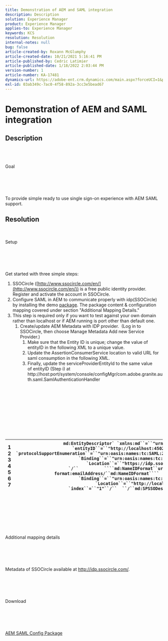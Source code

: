```yaml
---
title: Demonstration of AEM and SAML integration
description: Description
solution: Experience Manager
product: Experience Manager
applies-to: Experience Manager
keywords: KCS
resolution: Resolution
internal-notes: null
bug: false
article-created-by: Roxann McGlumphy
article-created-date: 10/21/2021 5:16:41 PM
article-published-by: Cedric Latimier
article-published-date: 1/18/2022 2:03:44 PM
version-number: 1
article-number: KA-17481
dynamics-url: https://adobe-ent.crm.dynamics.com/main.aspx?forceUCI=1&pagetype=entityrecord&etn=knowledgearticle&id=ebaedda4-9232-ec11-b6e5-000d3a5ba97a
exl-id: 03ab349c-7ac0-4f58-892a-3cc3e5bead67
---
```

# Demonstration of AEM and SAML integration

## Description

<br><br><br>Goal<br><br><br><br> <br><br>
To provide simple ready to use single sign-on experience with AEM SAML support.


## Resolution

<br><br>Setup<br><br><br><br> <br><br>
Get started with three simple steps:

1. SSOCircle ([http://www.ssocircle.com/en/](http://www.ssocircle.com/en/)) is a free public identity provider. Register and activate the account in SSOCircle.
2. Configure SAML in AEM to communicate properly with idp(SSOCircle) by installing the demo [package](https://files.acrobat.com/a/preview/d0017bf5-c35a-483e-80a0-d6bfb0526299). The package content & configuration mapping covered under section "Additional Mapping Details."
3. This step is required only if you want to test against your own domain rather than localhost or if AEM running is port other than default one.
    1. Create/update AEM Metadata with IDP provider.  (Log in to SSOCircle, then choose Manage Metadata  Add new Service Provider.) 
        1. Make sure that the Entity ID is unique; change the value of entityID in the following XML to a unique value.
        2. Update the AssertionConsumerService location to valid URL for saml consumption in the following XML.
        3. Finally, update the serviceProviderEntityId to the same value of entityID (Step i) at  http://host:port/system/console/configMgr/com.adobe.granite.auth.saml.SamlAuthenticationHandler

<br><br><br><br><br> <br><br><br><br>

|   1<br>  2<br>  3<br>  4<br>  5<br>  6<br>  7   | ```md:EntityDescriptor` `xmlns:md``=``"urn:oasis:names:tc:SAML:2.0:metadata"` `entityID``=``"http://localhost:4502/"````  ````md:SPSSODescriptor` `protocolSupportEnumeration``=``"urn:oasis:names:tc:SAML:2.0:protocol"````          ````md:SingleLogoutService` `Binding``=``"urn:oasis:names:tc:SAML:2.0:bindings:HTTP-POST"` `Location``=``"https://idp.ssocircle.com/sso/UI/Logout"` `/``          ````md:NameIDFormat``urn:oasis:names:tc:SAML:1.1:nameid-format:emailAddress/``md:NameIDFormat````        ````md:AssertionConsumerService` `Binding``=``"urn:oasis:names:tc:SAML:2.0:bindings:HTTP-POST"` `Location``=``"http://localhost:4502/saml_login"` `index``=``"1"``/``  ``/``md:SPSSODescriptor````/``md:EntityDescriptor``` |
| --- | --- |

<br><br><br><br><br> <br><br>Additional mapping details<br><br><br><br> <br><br>
Metadata of SSOCircle available at http://idp.ssocircle.com/.
<br><br><br><br><br><br>Download<br><br><br><br> <br><br>
[AEM SAML Config Package](https://files.acrobat.com/a/preview/d0017bf5-c35a-483e-80a0-d6bfb0526299)
